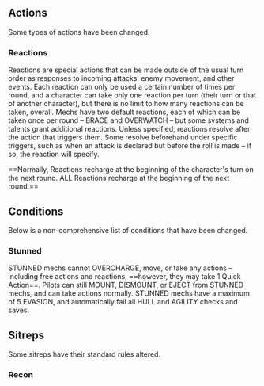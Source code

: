 
## Actions

Some types of actions have been changed.
### Reactions

Reactions are special actions that can be made outside of the usual turn order as responses to incoming attacks, enemy movement, and other events. Each reaction can only be used a certain number of times per round, and a character can take only one reaction per turn (their turn or that of another character), but there is no limit to how many reactions can be taken, overall. Mechs have two default reactions, each of which can be taken once per round – BRACE and OVERWATCH – but some systems and talents grant additional reactions. Unless specified, reactions resolve after the action that triggers them. Some resolve beforehand under specific triggers, such as when an attack is declared but before the roll is made – if so, the reaction will specify.

==Normally, Reactions recharge at the beginning of the character's turn on the next round. ALL Reactions recharge at the beginning of the next round.==

## Conditions

Below is a non-comprehensive list of conditions that have been changed. 
### Stunned

STUNNED mechs cannot OVERCHARGE, move, or take any actions – including free actions and reactions, ==however, they may take 1 Quick Action==. Pilots can still MOUNT, DISMOUNT, or EJECT from STUNNED mechs, and can take actions normally. STUNNED mechs have a maximum of 5 EVASION, and automatically fail all HULL and AGILITY checks and saves.

## Sitreps

Some sitreps have their standard rules altered.
### Recon

